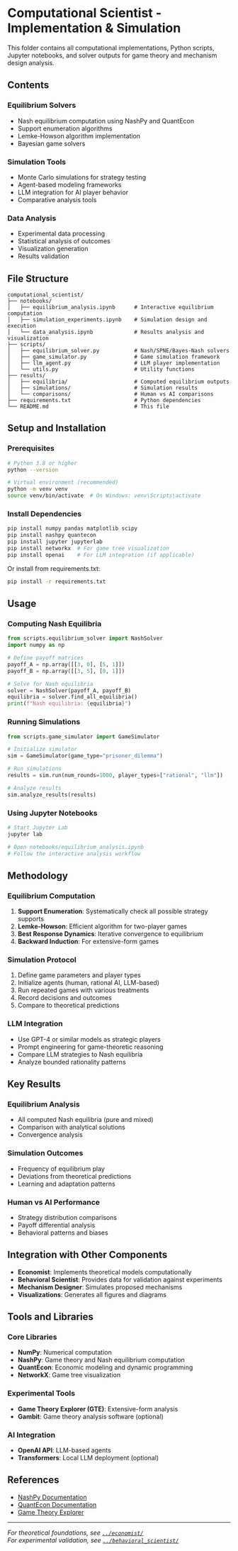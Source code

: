 # Computational Scientist - Implementation & Simulation

This folder contains all computational implementations, Python scripts, Jupyter notebooks, and solver outputs for game theory and mechanism design analysis.

## Contents

### Equilibrium Solvers
- Nash equilibrium computation using NashPy and QuantEcon
- Support enumeration algorithms
- Lemke-Howson algorithm implementation
- Bayesian game solvers

### Simulation Tools
- Monte Carlo simulations for strategy testing
- Agent-based modeling frameworks
- LLM integration for AI player behavior
- Comparative analysis tools

### Data Analysis
- Experimental data processing
- Statistical analysis of outcomes
- Visualization generation
- Results validation

## File Structure

```
computational_scientist/
├── notebooks/
│   ├── equilibrium_analysis.ipynb      # Interactive equilibrium computation
│   ├── simulation_experiments.ipynb    # Simulation design and execution
│   └── data_analysis.ipynb             # Results analysis and visualization
├── scripts/
│   ├── equilibrium_solver.py           # Nash/SPNE/Bayes-Nash solvers
│   ├── game_simulator.py               # Game simulation framework
│   ├── llm_agent.py                    # LLM player implementation
│   └── utils.py                        # Utility functions
├── results/
│   ├── equilibria/                     # Computed equilibrium outputs
│   ├── simulations/                    # Simulation results
│   └── comparisons/                    # Human vs AI comparisons
├── requirements.txt                    # Python dependencies
└── README.md                           # This file
```

## Setup and Installation

### Prerequisites
```bash
# Python 3.8 or higher
python --version

# Virtual environment (recommended)
python -m venv venv
source venv/bin/activate  # On Windows: venv\Scripts\activate
```

### Install Dependencies
```bash
pip install numpy pandas matplotlib scipy
pip install nashpy quantecon
pip install jupyter jupyterlab
pip install networkx  # For game tree visualization
pip install openai    # For LLM integration (if applicable)
```

Or install from requirements.txt:
```bash
pip install -r requirements.txt
```

## Usage

### Computing Nash Equilibria

```python
from scripts.equilibrium_solver import NashSolver
import numpy as np

# Define payoff matrices
payoff_A = np.array([[3, 0], [5, 1]])
payoff_B = np.array([[3, 5], [0, 1]])

# Solve for Nash equilibria
solver = NashSolver(payoff_A, payoff_B)
equilibria = solver.find_all_equilibria()
print(f"Nash equilibria: {equilibria}")
```

### Running Simulations

```python
from scripts.game_simulator import GameSimulator

# Initialize simulator
sim = GameSimulator(game_type="prisoner_dilemma")

# Run simulations
results = sim.run(num_rounds=1000, player_types=["rational", "llm"])

# Analyze results
sim.analyze_results(results)
```

### Using Jupyter Notebooks

```bash
# Start Jupyter Lab
jupyter lab

# Open notebooks/equilibrium_analysis.ipynb
# Follow the interactive analysis workflow
```

## Methodology

### Equilibrium Computation
1. **Support Enumeration**: Systematically check all possible strategy supports
2. **Lemke-Howson**: Efficient algorithm for two-player games
3. **Best Response Dynamics**: Iterative convergence to equilibrium
4. **Backward Induction**: For extensive-form games

### Simulation Protocol
1. Define game parameters and player types
2. Initialize agents (human, rational AI, LLM-based)
3. Run repeated games with various treatments
4. Record decisions and outcomes
5. Compare to theoretical predictions

### LLM Integration
- Use GPT-4 or similar models as strategic players
- Prompt engineering for game-theoretic reasoning
- Compare LLM strategies to Nash equilibria
- Analyze bounded rationality patterns

## Key Results

### Equilibrium Analysis
- All computed Nash equilibria (pure and mixed)
- Comparison with analytical solutions
- Convergence analysis

### Simulation Outcomes
- Frequency of equilibrium play
- Deviations from theoretical predictions
- Learning and adaptation patterns

### Human vs AI Performance
- Strategy distribution comparisons
- Payoff differential analysis
- Behavioral patterns and biases

## Integration with Other Components

- **Economist**: Implements theoretical models computationally
- **Behavioral Scientist**: Provides data for validation against experiments
- **Mechanism Designer**: Simulates proposed mechanisms
- **Visualizations**: Generates all figures and diagrams

## Tools and Libraries

### Core Libraries
- **NumPy**: Numerical computation
- **NashPy**: Game theory and Nash equilibrium computation
- **QuantEcon**: Economic modeling and dynamic programming
- **NetworkX**: Game tree visualization

### Experimental Tools
- **Game Theory Explorer (GTE)**: Extensive-form analysis
- **Gambit**: Game theory analysis software (optional)

### AI Integration
- **OpenAI API**: LLM-based agents
- **Transformers**: Local LLM deployment (optional)

## References

- [NashPy Documentation](https://nashpy.readthedocs.io/)
- [QuantEcon Documentation](https://quantecon.org/)
- [Game Theory Explorer](http://www.gametheoryexplorer.org/)

---

*For theoretical foundations, see [`../economist/`](../economist/)*  
*For experimental validation, see [`../behavioral_scientist/`](../behavioral_scientist/)*
